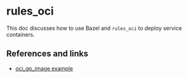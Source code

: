 # rules_oci

This doc discusses how to use Bazel and `rules_oci` to deploy service containers.

## References and links

* [oci_go_image example](https://github.com/aspect-build/bazel-examples/blob/main/oci_go_image/BUILD.bazel)
